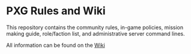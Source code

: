 # PXG Rules and Wiki

This repository contains the community rules, in-game policies, mission making guide, role/faction list, and administrative server command lines.

All information can be found on the [Wiki](https://github.com/PX-Arma3/Policy/wiki)
